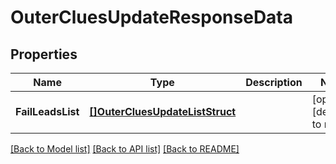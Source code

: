 # OuterCluesUpdateResponseData

## Properties
Name | Type | Description | Notes
------------ | ------------- | ------------- | -------------
**FailLeadsList** | [**[]OuterCluesUpdateListStruct**](OuterCluesUpdateListStruct.md) |  | [optional] [default to null]

[[Back to Model list]](../README.md#documentation-for-models) [[Back to API list]](../README.md#documentation-for-api-endpoints) [[Back to README]](../README.md)



